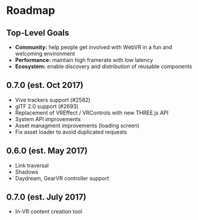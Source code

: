 # Roadmap

## Top-Level Goals

- **Community:** help people get involved with WebVR in a fun and welcoming environment
- **Performance:** maintain high framerate with low latency
- **Ecosystem:** enable discovery and distribution of reusable components

## 0.7.0 (est. Oct 2017)

- Vive trackers support (#2582)
- glTF 2.0 support (#2693)
- Replacement of VREffect / VRControls with new THREE.js API
- System API improvements
- Asset managment improvements (loading screen)
- Fix asset loader to avoid duplicated requests

## 0.6.0 (est. May 2017)

- Link traversal
- Shadows
- Daydream, GearVR controller support

## 0.7.0 (est. July 2017)

- In-VR content creation tool

